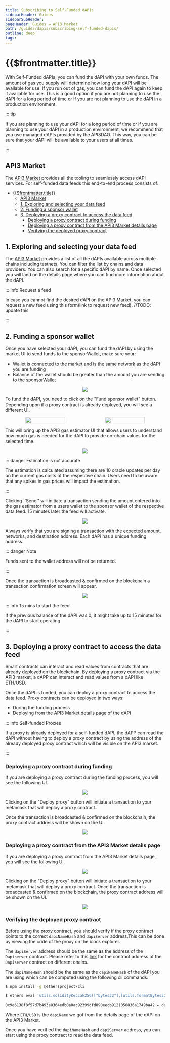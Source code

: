 ```yaml
---
title: Subscribing to Self-Funded dAPIs
sidebarHeader: Guides
sidebarSubHeader:
pageHeader: Guides → API3 Market
path: /guides/dapis/subscribing-self-funded-dapis/
outline: deep
tags:
---
```


<!-- https://blog.chain.link/smart-contract-call-another-smart-contract/ -->

<!-- https://medium.com/@blockchain101/calling-the-function-of-another-contract-in-solidity-f9edfa921f4c -->

<PageHeader/>

<SearchHighlight/>

# {{$frontmatter.title}}

With Self-Funded dAPIs, you can fund the dAPI with your own funds. The amount of
gas you supply will determine how long your dAPI will be available for use. If
you run out of gas, you can fund the dAPI again to keep it available for use.
This is a good option if you are not planning to use the dAPI for a long period
of time or if you are not planning to use the dAPI in a production environment.

::: tip

If you are planning to use your dAPI for a long period of time or if you are
planning to use your dAPI in a production environment, we recommend that you use
managed dAPIs provided by the API3DAO. This way, you can be sure that your dAPI
will be available to your users at all times.

:::

## API3 Market

The [API3 Market](https://market.api3.org) provides all the tooling to
seamlessly access dAPI services. For self-funded data feeds this end-to-end
process consists of:

- [{{$frontmatter.title}}](#frontmattertitle)
  - [API3 Market](#api3-market)
  - [1. Exploring and selecting your data feed](#1-exploring-and-selecting-your-data-feed)
  - [2. Funding a sponsor wallet](#2-funding-a-sponsor-wallet)
  - [3. Deploying a proxy contract to access the data feed](#3-deploying-a-proxy-contract-to-access-the-data-feed)
    - [Deploying a proxy contract during funding](#deploying-a-proxy-contract-during-funding)
    - [Deploying a proxy contract from the API3 Market details page](#deploying-a-proxy-contract-from-the-api3-market-details-page)
    - [Verifying the deployed proxy contract](#verifying-the-deployed-proxy-contract)

## 1. Exploring and selecting your data feed

The [API3 Market](https://market.api3.org) provides a list of all the dAPIs
available across multiple chains including testnets. You can filter the list by
chains and data providers. You can also search for a specific dAPI by name. Once
selected you will land on the details page where you can find more information
about the dAPI.

::: info Request a feed

In case you cannot find the desired dAPI on the API3 Market, you can request a
new feed using this form(link to request new feed). //TODO: update this

:::

## 2. Funding a sponsor wallet

Once you have selected your dAPI, you can fund the dAPI by using the market UI
to send funds to the sponsorWallet, make sure your:

- Wallet is connected to the market and is the same network as the dAPI you are
  funding
- Balance of the wallet should be greater than the amount you are sending to the
  sponsorWallet

<p align="center">
  <img src="../../assets/images/dapi-page.png" />
</p>

To fund the dAPI, you need to click on the "Fund sponsor wallet" button.
Depending upon if a proxy contract is already deployed, you will see a different
UI.

<p align="center" style="display:flex">
  <img   width="50%" src="../../assets/images/dapi-fund-gas.png" />
  <img   width="50%" src="../../assets/images/dapi-fund-gas2.png" />
</p>

This will bring up the API3 gas estimator UI that allows users to understand how
much gas is needed for the dAPI to provide on-chain values for the selected
time.

<p align="center">
  <img src="../../assets/images/gas-estimator.png" />
</p>

::: danger Estimation is not accurate

The estimation is calculated assuming there are 10 oracle updates per day on the
current gas costs of the respective chain. Users need to be aware that any
spikes in gas prices will impact the estimation.

:::

Clicking ''Send'' will initiate a transaction sending the amount entered into
the gas estimator from a users wallet to the sponsor wallet of the respective
data feed. 15 minutes later the feed will activate.

<p align="center">
  <img src="../../assets/images/dapi-send-sponsorwallet.png" />
</p>
Always verify that you are signing a transaction with the expected amount, networks, and destination address. Each dAPI has a unique funding address.

::: danger Note

Funds sent to the wallet address will not be returned.

:::

Once the transaction is broadcasted & confirmed on the blockchain a transaction
confirmation screen will appear.

<p align="center">
  <img src="../../assets/images/dapi-confirm-funding.png" />
</p>

::: info 15 mins to start the feed

If the previous balance of the dAPI was 0, it might take up to 15 minutes for
the dAPI to start operating

:::

## 3. Deploying a proxy contract to access the data feed

Smart contracts can interact and read values from contracts that are already
deployed on the blockchain. By deploying a proxy contract via the API3 market, a
dAPP can interact and read values from a dAPI like ETH/USD.

Once the dAPI is funded, you can deploy a proxy contract to access the data
feed. Proxy contracts can be deployed in two ways:

- During the funding process
- Deploying from the API3 Market details page of the dAPI

::: info Self-funded Proxies

If a proxy is already deployed for a self-funded dAPI, the dAPP can read the
dAPI without having to deploy a proxy contract by using the address of the
already deployed proxy contract which will be visible on the API3 market.

:::

### Deploying a proxy contract during funding

If you are deploying a proxy contract during the funding process, you will see
the following UI.

<p align="center">
  <img src="../../assets/images/dapi-fund-gas2.png" />
</p>

Clicking on the "Deploy proxy" button will initiate a transaction to your
metamask that will deploy a proxy contract.

Once the transaction is broadcasted & confirmed on the blockchain, the proxy
contract address will be shown on the UI.

<p align="center">
  <img src="../../assets/images/dapi-proxy-confirmation.png" />
</p>

### Deploying a proxy contract from the API3 Market details page

If you are deploying a proxy contract from the API3 Market details page, you
will see the following UI.

<p align="center">
  <img src="../../assets/images/dapi-market-detail.png" />
</p>

Clicking on the "Deploy proxy" button will initiate a transaction to your
metamask that will deploy a proxy contract. Once the transaction is broadcasted
& confirmed on the blockchain, the proxy contract address will be shown on the
UI.

<p align="center">
  <img src="../../assets/images/dapi-proxy-confirmation2.png" />
</p>

### Verifying the deployed proxy contract

Before using the proxy contract, you should verify if the proxy contract points
to the correct `dapiNameHash` and `dapiServer` address.This can be done by
viewing the code of the proxy on the block explorer.

The `dapiServer` address should be the same as the address of the `Dapiserver`
contract. Please refer to this [link](/reference/dapis/chains.md) for the
contract address of the `Dapiserver` contract on different chains.

The `dapiNameHash` should be the same as the `dapiNameHash` of the dAPI you are
using which can be computed using the following cli commands:

```bash
$ npm install -g @ethersproject/cli

$ ethers eval 'utils.solidityKeccak256(["bytes32"],[utils.formatBytes32String("ETH/USD")])'

0x9e6138f8f57d7b493a8364edb0a0ac92399dfd890eecb9121050836a1749ba42 ← dapiNameHash
```

Where `ETH/USD` is the `dapiName` we got from the details page of the dAPI on
the API3 Market.

Once you have verified the `dapiNameHash` and `dapiServer` address, you can
start using the proxy contract to read the data feed.
